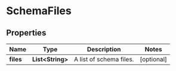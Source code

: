

# SchemaFiles


## Properties

| Name | Type | Description | Notes |
|------------ | ------------- | ------------- | -------------|
|**files** | **List&lt;String&gt;** | A list of schema files. |  [optional] |



